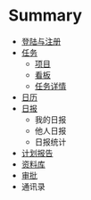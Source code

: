 # Summary

* [登陆与注册](README.md)
* [任务](chapter1.md)
  * [项目](chapter1/xiang-mu.md)
  * [看板](chapter1/kan-ban.md)
  * [任务详情](chapter1/ren-wu-xiang-qing.md)
* [日历](chapter1/ri-li.md)
* [日报](ri-bao.md)
  * 我的日报
  * 他人日报
  * 日报统计
* [计划报告](ji-hua-bao-gao.md)
* [资料库](nei-bu-zi-liao-ku.md)
* [审批](shen-pi.md)
* 通讯录

